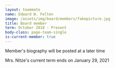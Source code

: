```yaml
---
layout: teammate
name: Edward W. Felten
image: /assets/img/board/members/fakepicture.jpg
title: Board member
term: October 2018 - Present
body-class: page-team-single
is-current-member: true
---
```

Member's biography will be posted at a later time

Mrs. Nitze's current term ends on January 29, 2021
